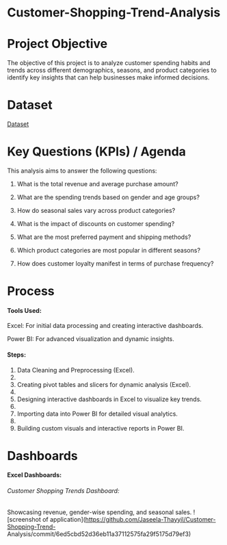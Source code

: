 # Customer-Shopping-Trend-Analysis
# Project Objective
The objective of this project is to analyze customer spending habits and trends across different demographics, seasons, and product categories to identify key insights that can help businesses make informed decisions.
# Dataset
<a href="https://github.com/Jaseela-Thayyil/Customer-Shopping-Trend-Analysis/commit/203ae219c9c8320ee18e1ea37907e9477ed272ee">Dataset<a/>
# Key Questions (KPIs) / Agenda
This analysis aims to answer the following questions:

1. What is the total revenue and average purchase amount?
   
2. What are the spending trends based on gender and age groups?
   
3. How do seasonal sales vary across product categories?
   
4. What is the impact of discounts on customer spending?
 
5. What are the most preferred payment and shipping methods?
   
6. Which product categories are most popular in different seasons?
 
7. How does customer loyalty manifest in terms of purchase frequency?
# Process
#### Tools Used:
 Excel: For initial data processing and creating interactive dashboards.
 
 Power BI: For advanced visualization and dynamic insights.
#### Steps:
 1. Data Cleaning and Preprocessing (Excel).
 2. 
 3. Creating pivot tables and slicers for dynamic analysis (Excel).
 4. 
 5. Designing interactive dashboards in Excel to visualize key trends.
 6. 
 7. Importing data into Power BI for detailed visual analytics.
 8. 
 9. Building custom visuals and interactive reports in Power BI.
# Dashboards
   #### Excel Dashboards:
   ###### Customer Shopping Trends Dashboard:    
   Showcasing revenue, gender-wise spending, and seasonal sales. 
  ![screenshot  of application](https://github.com/Jaseela-Thayyil/Customer-Shopping-Trend- Analysis/commit/6ed5cbd52d36eb11a37112575fa29f5175d79ef3)

